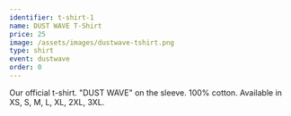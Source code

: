 ```yaml
---
identifier: t-shirt-1
name: DUST WAVE T-Shirt
price: 25
image: /assets/images/dustwave-tshirt.png
type: shirt
event: dustwave
order: 0
---
```

Our official t-shirt. "DUST WAVE" on the sleeve. 100% cotton. Available in XS, S, M, L, XL, 2XL, 3XL.